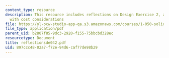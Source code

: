 ```yaml
---
content_type: resource
description: This resource includes reflections on Design Exercise 2, a truss design
  with cost considerations
file: https://ol-ocw-studio-app-qa.s3.amazonaws.com/courses/1-050-solid-mechanics-fall-2004/897ccc4802a7f72e94d6caf77de98b29_reflectionsde042.pdf
file_type: application/pdf
parent_uid: b2807f85-9dc3-2920-f155-75bbcbd328ec
resourcetype: Document
title: reflectionsde042.pdf
uid: 897ccc48-02a7-f72e-94d6-caf77de98b29
---
```

